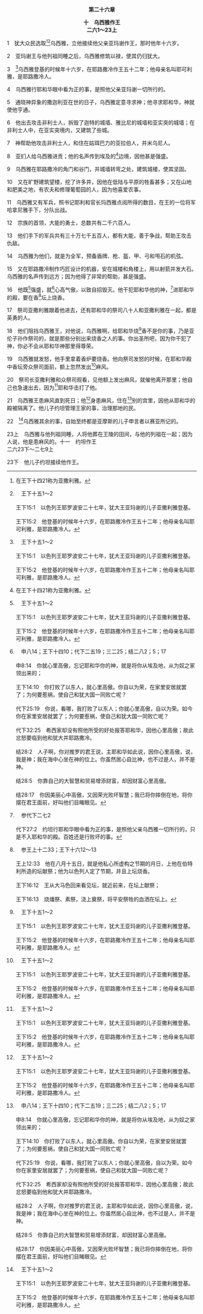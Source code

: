 <p style="text-align:center;font-weight:bold;">第二十六章</p>

<p style="text-align:center;font-weight:bold;">十　乌西雅作王<br>二六1～23上</p>

1　犹大众民选取[^1][^a]乌西雅，立他接续他父亲亚玛谢作王，那时他年十六岁。

[^1]:在王下十四21称为亚撒利雅。

[^a]:　王下十五1～2<br><br>王下15:1　以色列王耶罗波安二十七年，犹大王亚玛谢的儿子亚撒利雅登基。<br><br>王下15:2　他登基的时候年十六岁，在耶路撒冷作王五十二年；他母亲名叫耶可利雅，是耶路撒冷人。

2　亚玛谢王与他列祖同睡之后，乌西雅修筑以禄，使其仍归犹大。

3　[^a]乌西雅登基的时候年十六岁，在耶路撒冷作王五十二年；他母亲名叫耶可利雅，是耶路撒冷人。

[^a]:　3～4：王下十五2～3<br><br>王下15:2　他登基的时候年十六岁，在耶路撒冷作王五十二年；他母亲名叫耶可利雅，是耶路撒冷人。<br><br>王下15:3　亚撒利雅行耶和华眼中看为正的事，是照他父亲亚玛谢一切所行的；

4　乌西雅行耶和华眼中看为正的事，是照他父亲亚玛谢一切所行的。

5　通晓神异象的撒迦利亚在世的日子，乌西雅定意寻求神；他寻求耶和华，神就使他亨通。

6　他出去攻击非利士人，拆毁了迦特的城墙、雅比尼的城墙和亚实突的城墙；在非利士人中，在亚实突境内，又建筑了些城。

7　神帮助他攻击非利士人，和住在姑珥巴力的亚拉伯人，并米乌尼人。

8　亚扪人给乌西雅进贡；他的名声传到埃及的[^1]边境，因他甚是强盛。

[^1]:直译，入口。

9　乌西雅在耶路撒冷的角门和谷门，并城墙转弯之处，建筑城楼，使其坚固。

10　又在旷野建筑望楼，挖了许多井，因他在低陆与平原的牲畜甚多；又在山地和肥美之地，有农夫和修理葡萄园的人，因为他喜爱农事。

11　乌西雅又有军兵，照书记耶利和官长玛西雅点阅所得的数目，在王的一位将军哈拿尼雅手下，分队出战。

12　宗族的首领，大能的勇士，总数共有二千六百人。

13　他们手下的军兵共有三十万七千五百人，都有大能，善于争战，帮助王攻击仇敌。

14　乌西雅为他们，就是为全军，预备盾牌、枪、盔、甲、弓和甩石的机弦。

15　又在耶路撒冷制作巧匠设计的机器，安在城楼和角楼上，用以射箭并发大石。乌西雅的名声传到远方；因为他得了非常的帮助，甚是强盛。

16　他既[^a]强盛，就[^b]心高气傲，以致自招毁灭。他干犯耶和华他的神，[^c]进耶和华的殿，要在香[^d]坛上烧香。

[^a]:　代下十一17；十二1<br><br>代下11:17　这样，他们就坚固了犹大国，使所罗门的儿子罗波安强盛三年，因为他们三年之间遵行大卫和所罗门的道路。<br><br>代下12:1　罗波安的国坚立强盛的时候，他就离弃耶和华的律法，以色列众人也都随从他。

[^b]:　申八14；王下十四10；代下二五19；三二25；结二八2；5；17<br><br>申8:14　你就心里高傲，忘记耶和华你的神，就是将你从埃及地，从为奴之家领出来的；<br><br>王下14:10　你打败了以东人，就心里高傲。你自以为荣，在家里安居就罢了；为何要惹祸，使自己和犹大国一同败亡呢？<br><br>代下25:19　你说，看哪，我打败了以东人；你就心里高傲，自以为荣。如今你在家里安居就罢了；为何要惹祸，使自己和犹大国一同败亡呢？<br><br>代下32:25　希西家却没有照他所受的好处报答耶和华，因他心里高傲；故此忿怒要临到他和犹大并耶路撒冷。<br><br>结28:2　人子啊，你对推罗的君王说，主耶和华如此说，因你心里高傲，说，我是神；我在海中心坐在神的位上。你虽然居心自比神，也不过是人，并不是神。<br><br>结28:5　你靠自己的大智慧和贸易增添财富，却因财富心里高傲。<br><br>结28:17　你因美丽心中高傲，又因荣光败坏智慧；我已将你摔倒在地，将你摆在君王面前，好叫他们目睹眼见。

[^c]:　参代下二七2<br><br>代下27:2　约坦行耶和华眼中看为正的事，是照他父亲乌西雅一切所行的，只是不入耶和华的殿。百姓还是行败坏的事。

[^d]:　参王上十二33；王下十六12～13<br><br>王上12:33　他在八月十五日，就是他私心所虚构之节期的月日，上他在伯特利所造的坛献祭；他为以色列人定了节期，并且上坛烧香。<br><br>王下16:12　王从大马色回来看见坛，就近前来，在坛上献祭；<br><br>王下16:13　烧燔祭、素祭，浇上奠祭，将平安祭牲的血洒在坛上。

17　祭司亚撒利雅跟着他进去，还有耶和华的祭司八十人和亚撒利雅在一起，都是英勇的人。

18　他们阻挡乌西雅王，对他说，乌西雅啊，给耶和华烧[^a]香不是你的事，乃是亚伦子孙作祭司的，就是那些分别出来烧香之人的事。你出圣所吧，因为你干犯了神，你必不会从耶和华神那里得尊荣。

[^a]:　出三十7～8；民十六40<br><br>出30:7　亚伦要在坛上烧馨香的香；每早晨他收拾灯的时候，要烧这香。<br><br>出30:8　黄昏他点灯的时候，也要烧这香，作为世世代代在耶和华面前常烧的香。<br><br>民16:40　给以色列人作记念，好叫那不是亚伦后裔的外人，不得近前来在耶和华面前烧香，免得他遭遇可拉和他一党所遭遇的；这乃是照耶和华借着摩西对以利亚撒所说的。

19　乌西雅就发怒，他手里拿着香炉要烧香。他向祭司发怒的时候，在耶和华殿中香坛旁众祭司面前，额上忽然发出[^a]麻风。

[^a]:　出四6；民十二10；王下五27<br><br>出4:6　耶和华又对他说，把手放在怀里。他就把手放在怀里，及至抽出来，不料，手长了麻风，像雪那样白。<br><br>民12:10　云彩从会幕上挪开了，不料，米利暗患了麻风，像雪那样白。亚伦转向米利暗，见她患了麻风，<br><br>王下5:27　因此，乃缦的麻风必沾附于你和你的后裔，直到永远。基哈西从以利沙面前出去，就患了麻风，像雪那样白。

20　祭司长亚撒利雅和众祭司观看，见他额上发出麻风，就催他离开那里；他自己也急速出去，因为[^a]耶和华击打了他。

[^a]:　王下十五5<br><br>王下15:5　耶和华击打王，使他患麻风，直到死日；他就住在别的宫里。王的儿子约坦管理家事，治理那地的民。

21　乌西雅王患麻风直到死日；他[^a]身患麻风，住在[^b]别的宫里，因他从耶和华的殿被隔离了。他儿子约坦管理王家的事，治理那地的民。

[^a]:　利十三2；44～46；民十二10；14～15；太八2<br><br>利13:2　人的肉皮上若长了肿块，或长了癣，或长了火斑，在他肉皮上成了麻风的灾病，就要带他到祭司亚伦或亚伦作祭司的一个子孙面前。<br><br>利13:44　那人就是患麻风，是不洁净的；祭司要确定他为不洁净，他的灾病是在头上。<br><br>利13:45　患麻风灾病的人，他的衣服要撕裂，也要蓬头散发，蒙着上唇，喊叫说，不洁净！不洁净！<br><br>利13:46　灾病在他身上的日子，他就是不洁净的；他既是不洁净，就要独居营外。<br><br>民12:10　云彩从会幕上挪开了，不料，米利暗患了麻风，像雪那样白。亚伦转向米利暗，见她患了麻风，<br><br>民12:14　耶和华对摩西说，她父亲若吐唾沫在她脸上，她岂不蒙羞七天吗？现在要把她在营外隔离七天，然后才可以领她进来。<br><br>民12:15　于是米利暗被隔离在营外七天。百姓没有往前行，直到把米利暗领进来。<br><br>太8:2　看哪，有一个患麻风的人前来拜祂，说，主啊，你若肯，必能叫我洁净了。

[^b]:　参利十三46；民五2<br><br>利13:46　灾病在他身上的日子，他就是不洁净的；他既是不洁净，就要独居营外。<br><br>民5:2　你要吩咐以色列人，把一切患麻风的，患漏症的，并因死人不洁净的，都送出营外。

22　[^a]乌西雅其余的事，自始至终都是亚摩斯的儿子申言者以赛亚所记的。

[^a]:　赛一1；六1<br><br>赛1:1　当乌西雅、约坦、亚哈斯、希西家作犹大王的时候，亚摩斯的儿子以赛亚所看见，关于犹大和耶路撒冷的异象：<br><br>赛6:1　当乌西雅王崩的那年，我看见主坐在高高的宝座上，祂的衣袍垂下，遮满圣殿。

23上　乌西雅与他列祖同睡，人将他葬在王陵的田间，与他的列祖在一起；因为人说，他是患麻风的。十一　约坦作王<br>二六23下～二七9上

23下　他儿子约坦接续他作王。
